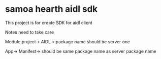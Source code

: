 # samoa hearth aidl sdk


 This project is for create SDK for aidl client

 Notes need to take care

 Module project-> AIDL-> package name should be server one

 App-> Manifest-> should be same package name as server package name
